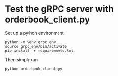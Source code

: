 # Test the gRPC server with orderbook_client.py

Set up a python environment

```
python -m venv grpc_env
source grpc_env/bin/activate
pip install -r requirements.txt
```

Then simply run
```
python orderbook_client.py
```


